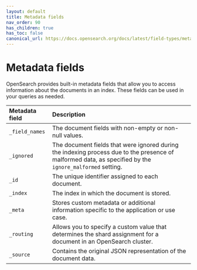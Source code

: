 ```yaml
---
layout: default
title: Metadata fields
nav_order: 90
has_children: true
has_toc: false
canonical_url: https://docs.opensearch.org/docs/latest/field-types/metadata-fields/index/
---
```


# Metadata fields

OpenSearch provides built-in metadata fields that allow you to access information about the documents in an index. These fields can be used in your queries as needed.

Metadata field | Description
:--- | :---
`_field_names` | The document fields with non-empty or non-null values.   
`_ignored` | The document fields that were ignored during the indexing process due to the presence of malformed data, as specified by the `ignore_malformed` setting.
`_id` |  The unique identifier assigned to each document. 
`_index` | The index in which the document is stored.
`_meta` | Stores custom metadata or additional information specific to the application or use case.
`_routing` | Allows you to specify a custom value that determines the shard assignment for a document in an OpenSearch cluster.
`_source` | Contains the original JSON representation of the document data.
